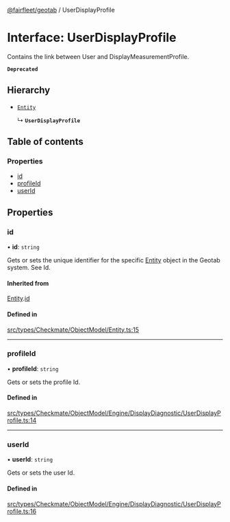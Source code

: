 [@fairfleet/geotab](../README.md) / UserDisplayProfile

# Interface: UserDisplayProfile

Contains the link between User and DisplayMeasurementProfile.

**`Deprecated`**

## Hierarchy

- [`Entity`](Entity.md)

  ↳ **`UserDisplayProfile`**

## Table of contents

### Properties

- [id](UserDisplayProfile.md#id)
- [profileId](UserDisplayProfile.md#profileid)
- [userId](UserDisplayProfile.md#userid)

## Properties

### id

• **id**: `string`

Gets or sets the unique identifier for the specific [Entity](Entity.md) object in the Geotab system. See Id.

#### Inherited from

[Entity](Entity.md).[id](Entity.md#id)

#### Defined in

[src/types/Checkmate/ObjectModel/Entity.ts:15](https://github.com/fairfleet/geotab/blob/d57d931/src/types/Checkmate/ObjectModel/Entity.ts#L15)

___

### profileId

• **profileId**: `string`

Gets or sets the profile Id.

#### Defined in

[src/types/Checkmate/ObjectModel/Engine/DisplayDiagnostic/UserDisplayProfile.ts:14](https://github.com/fairfleet/geotab/blob/d57d931/src/types/Checkmate/ObjectModel/Engine/DisplayDiagnostic/UserDisplayProfile.ts#L14)

___

### userId

• **userId**: `string`

Gets or sets the user Id.

#### Defined in

[src/types/Checkmate/ObjectModel/Engine/DisplayDiagnostic/UserDisplayProfile.ts:16](https://github.com/fairfleet/geotab/blob/d57d931/src/types/Checkmate/ObjectModel/Engine/DisplayDiagnostic/UserDisplayProfile.ts#L16)
